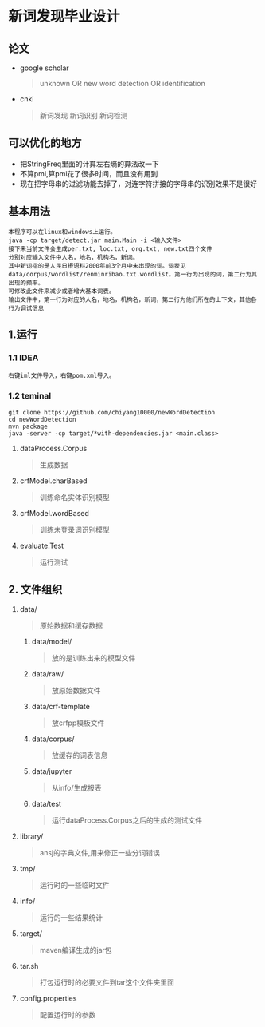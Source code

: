 # 新词发现毕业设计

## 论文
- google scholar
    > unknown OR new word detection OR identification
- cnki 
    > 新词发现 新词识别 新词检测
    
## 可以优化的地方
- 把StringFreq里面的计算左右熵的算法改一下
- 不算pmi,算pmi花了很多时间，而且没有用到
- 现在把字母串的过滤功能去掉了，对连字符拼接的字母串的识别效果不是很好

## 基本用法
```
本程序可以在linux和windows上运行。
java -cp target/detect.jar main.Main -i <输入文件>
接下来当前文件会生成per.txt, loc.txt, org.txt, new.txt四个文件
分别对应输入文件中人名，地名，机构名，新词。
其中新词指的是人民日报语料2000年前3个月中未出现的词。词表见data/corpus/wordlist/renminribao.txt.wordlist。第一行为出现的词，第二行为其出现的频率。
可修改此文件来减少或者增大基本词表。
输出文件中，第一行为对应的人名，地名，机构名，新词，第二行为他们所在的上下文，其他各行为调试信息
```


## 1.运行
### 1.1 IDEA
    
    右键iml文件导入，右键pom.xml导入。
    
### 1.2 teminal
```shell
git clone https://github.com/chiyang10000/newWordDetection
cd newWordDetection
mvn package
java -server -cp target/*with-dependencies.jar <main.class>
```
1. dataProcess.Corpus
    > 生成数据
2. crfModel.charBased
    > 训练命名实体识别模型
3. crfModel.wordBased
    > 训练未登录词识别模型
4. evaluate.Test
    > 运行测试
    
## 2. 文件组织
1. data/
    > 原始数据和缓存数据
    1. data/model/
        > 放的是训练出来的模型文件 
    2. data/raw/
        > 放原始数据文件
    3. data/crf-template
        > 放crfpp模板文件
    4. data/corpus/
        > 放缓存的词表信息
    5. data/jupyter
        > 从info/生成报表
    6. data/test
        > 运行dataProcess.Corpus之后的生成的测试文件
2. library/
    > ansj的字典文件,用来修正一些分词错误
3. tmp/
    > 运行时的一些临时文件
4. info/
    > 运行的一些结果统计
6. target/
    > maven编译生成的jar包
7. tar.sh
    > 打包运行时的必要文件到tar这个文件夹里面
8. config.properties
    > 配置运行时的参数
